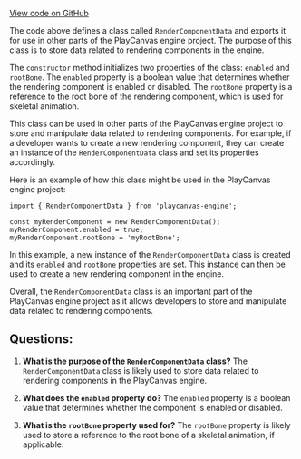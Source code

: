 [View code on GitHub](https://github.com/playcanvas/engine/src/framework/components/render/data.js)

The code above defines a class called `RenderComponentData` and exports it for use in other parts of the PlayCanvas engine project. The purpose of this class is to store data related to rendering components in the engine. 

The `constructor` method initializes two properties of the class: `enabled` and `rootBone`. The `enabled` property is a boolean value that determines whether the rendering component is enabled or disabled. The `rootBone` property is a reference to the root bone of the rendering component, which is used for skeletal animation.

This class can be used in other parts of the PlayCanvas engine project to store and manipulate data related to rendering components. For example, if a developer wants to create a new rendering component, they can create an instance of the `RenderComponentData` class and set its properties accordingly. 

Here is an example of how this class might be used in the PlayCanvas engine project:

```
import { RenderComponentData } from 'playcanvas-engine';

const myRenderComponent = new RenderComponentData();
myRenderComponent.enabled = true;
myRenderComponent.rootBone = 'myRootBone';
```

In this example, a new instance of the `RenderComponentData` class is created and its `enabled` and `rootBone` properties are set. This instance can then be used to create a new rendering component in the engine. 

Overall, the `RenderComponentData` class is an important part of the PlayCanvas engine project as it allows developers to store and manipulate data related to rendering components.
## Questions: 
 1. **What is the purpose of the `RenderComponentData` class?** 
The `RenderComponentData` class is likely used to store data related to rendering components in the PlayCanvas engine.

2. **What does the `enabled` property do?** 
The `enabled` property is a boolean value that determines whether the component is enabled or disabled.

3. **What is the `rootBone` property used for?** 
The `rootBone` property is likely used to store a reference to the root bone of a skeletal animation, if applicable.